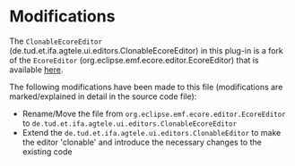 # Modifications

The `ClonableEcoreEditor` (de.tud.et.ifa.agtele.ui.editors.ClonableEcoreEditor) in this plug-in is a fork of the `EcoreEditor` (org.eclipse.emf.ecore.editor.EcoreEditor) that is available [here](https://github.com/eclipse/emf/blob/master/plugins/org.eclipse.emf.ecore.editor/src/org/eclipse/emf/ecore/presentation/EcoreEditor.java).

The following modifications have been made to this file (modifications are marked/explained in detail in the source code file):
* Rename/Move the file from `org.eclipse.emf.ecore.editor.EcoreEditor` to `de.tud.et.ifa.agtele.ui.editors.ClonableEcoreEditor`
* Extend the `de.tud.et.ifa.agtele.ui.editors.ClonableEditor` to make the editor 'clonable' and introduce the necessary changes to the existing code